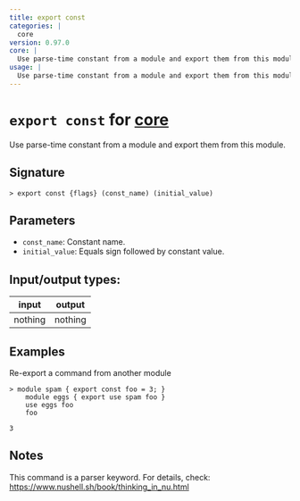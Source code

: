 ```yaml
---
title: export const
categories: |
  core
version: 0.97.0
core: |
  Use parse-time constant from a module and export them from this module.
usage: |
  Use parse-time constant from a module and export them from this module.
---
```

<!-- This file is automatically generated. Please edit the command in https://github.com/nushell/nushell instead. -->

# `export const` for [core](/commands/categories/core.md)

<div class='command-title'>Use parse-time constant from a module and export them from this module.</div>

## Signature

```> export const {flags} (const_name) (initial_value)```

## Parameters

 -  `const_name`: Constant name.
 -  `initial_value`: Equals sign followed by constant value.


## Input/output types:

| input   | output  |
| ------- | ------- |
| nothing | nothing |

## Examples

Re-export a command from another module
```nu
> module spam { export const foo = 3; }
    module eggs { export use spam foo }
    use eggs foo
    foo

3
```

## Notes
This command is a parser keyword. For details, check:
  https://www.nushell.sh/book/thinking_in_nu.html